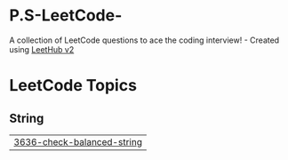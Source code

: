 # P.S-LeetCode-
A collection of LeetCode questions to ace the coding interview! - Created using [LeetHub v2](https://github.com/arunbhardwaj/LeetHub-2.0)

<!---LeetCode Topics Start-->
# LeetCode Topics
## String
|  |
| ------- |
| [3636-check-balanced-string](https://github.com/GEONHO96/P.S-LeetCode-/tree/master/3636-check-balanced-string) |
<!---LeetCode Topics End-->